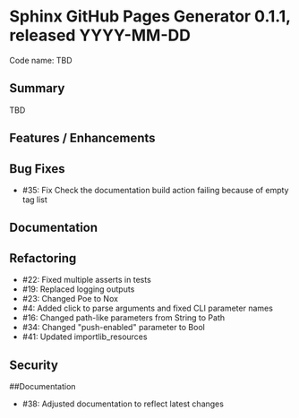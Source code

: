 # Sphinx GitHub Pages Generator 0.1.1, released YYYY-MM-DD
Code name: TBD

## Summary

TBD

## Features / Enhancements



## Bug Fixes

   - #35: Fix Check the documentation build action failing because of empty tag list

## Documentation


## Refactoring

  - #22: Fixed multiple asserts in tests
  - #19: Replaced logging outputs
  - #23: Changed Poe to Nox
  - #4: Added click to parse arguments and fixed CLI parameter names
  - #16: Changed path-like parameters from String to Path
  - #34: Changed "push-enabled" parameter to Bool
  - #41: Updated importlib_resources 

## Security

##Documentation

  - #38: Adjusted documentation to reflect latest changes

